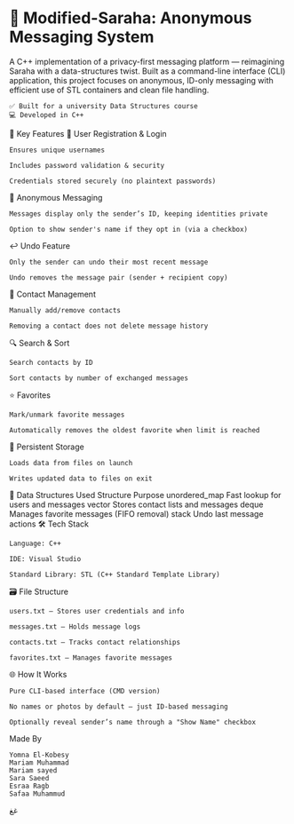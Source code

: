 # 🚀 Modified-Saraha: Anonymous Messaging System

A C++ implementation of a privacy-first messaging platform — reimagining Saraha with a data-structures twist. Built as a command-line interface (CLI) application, this project focuses on anonymous, ID-only messaging with efficient use of STL containers and clean file handling.

    ✅ Built for a university Data Structures course
    💻 Developed in C++ 

🔐 Key Features
👤 User Registration & Login

    Ensures unique usernames

    Includes password validation & security

    Credentials stored securely (no plaintext passwords)

💬 Anonymous Messaging

    Messages display only the sender’s ID, keeping identities private

    Option to show sender's name if they opt in (via a checkbox)

↩️ Undo Feature

    Only the sender can undo their most recent message

    Undo removes the message pair (sender + recipient copy)

👥 Contact Management

    Manually add/remove contacts

    Removing a contact does not delete message history

🔍 Search & Sort

    Search contacts by ID

    Sort contacts by number of exchanged messages

⭐ Favorites

    Mark/unmark favorite messages

    Automatically removes the oldest favorite when limit is reached

💾 Persistent Storage

    Loads data from files on launch

    Writes updated data to files on exit

🧠 Data Structures Used
Structure	Purpose
unordered_map	Fast lookup for users and messages
vector	Stores contact lists and messages
deque	Manages favorite messages (FIFO removal)
stack	Undo last message actions
🛠 Tech Stack

    Language: C++

    IDE: Visual Studio

    Standard Library: STL (C++ Standard Template Library)

🗃️ File Structure

    users.txt – Stores user credentials and info

    messages.txt – Holds message logs

    contacts.txt – Tracks contact relationships

    favorites.txt – Manages favorite messages

🌐 How It Works

    Pure CLI-based interface (CMD version)

    No names or photos by default – just ID-based messaging

    Optionally reveal sender’s name through a "Show Name" checkbox

 Made By

    Yomna El-Kobesy
    Mariam Muhammad
    Mariam sayed
    Sara Saeed
    Esraa Ragb
    Safaa Muhammud
  غغ

